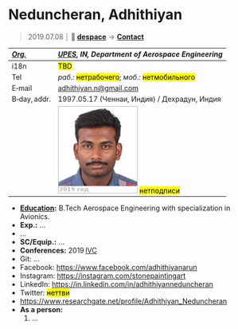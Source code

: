 # Neduncheran, Adhithiyan
> 2019.07.08 ┊ **🚀 [despace](index.md)** → **[Contact](contact.md)**

|*[Org.](contact.md)*|*[UPES](zz_upes.md), IN, Department of Aerospace Engineering*|
|:--|:--|
|i18n| <mark>TBD</mark> |
|Tel|*раб.:* <mark>нетрабочего</mark>; *моб.:* <mark>нетмобильного</mark> |
|E‑mail| <adhithiyan.n@gmail.com> |
|B‑day, addr.| 1997.05.17 (Ченнаи, Индия) / Дехрадун, Индия |
|| ![](f/contact/n/neduncheran_001_photo.jpg) <mark>нетподписи</mark> |

   - **[Education](edu.md):** B.Tech Aerospace Engineering with specialization in Avionics.
   - **Exp.:** …
   - …
   - **SC/Equip.:** …
   - **Conferences:** 2019 [IVC](ivc_2019.md)
   - Git: …
   - Facebook: <https://www.facebook.com/adhithiyanarun>
   - Instagram: <https://instagram.com/stonepaintingart>
   - LinkedIn: <https://in.linkedin.com/in/adhithiyanneduncheran>
   - Twitter: <mark>неттви</mark>
   - <https://www.researchgate.net/profile/Adhithiyan_Neduncheran>
   - **As a person:**
      1. …
